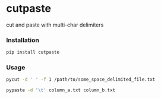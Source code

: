 # cutpaste
cut and paste with multi-char delimiters

### Installation
```bash
pip install cutpaste
```  

### Usage
```bash
pycut -d ' ' -f 1 /path/to/some_space_delimited_file.txt
```  

```bash
pypaste -d '\t' column_a.txt column_b.txt
```  
